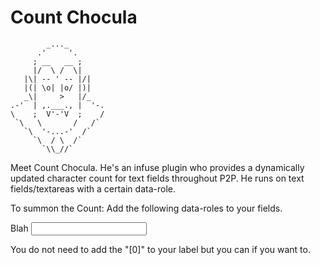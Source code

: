 # Count Chocula

            _..._
          .'     '.
         ; __   __ ;
         |/  \ /  \|
       |\| -- ' -- |/|
       |(| \o| |o/ |)|
       _\|     >   |/_
    .-'  | ,.___., |  '-.
    \    ;  V'-'V  ;    /
     `\   \       /   /`
       `\  '-...-'  /`
         `\  / \  /`
           `\\_//`

Meet Count Chocula. He's an infuse plugin who provides a dynamically
updated character count for text fields throughout P2P. He runs on
text fields/textareas with a certain data-role.

To summon the Count:
Add the following data-roles to your fields.
    <div class="field" data-role="countchocula">
      <label for="blah" data-role="countchocula_display">Blah</label>
      <input type="text" name="blah" data-role="countchocula_count" />
    </div>

You do not need to add the "[0]" to your label but you can if you want to.
